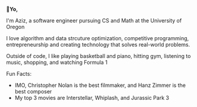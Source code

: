 **👋Yo,** 

I'm Aziz, a software engineer pursuing CS and Math at the University of Oregon

I love algorithm and data strcuture optimization, competitive programming, entrepreneurship and creating technology that solves real-world problems.

Outside of code, I like playing basketball and piano, hitting gym, listening to music, shopping, and watching Formula 1 

Fun Facts:
- IMO, Christopher Nolan is the best filmmaker, and Hanz Zimmer is the best composer
- My top 3 movies are Interstellar, Whiplash, and Jurassic Park 3



